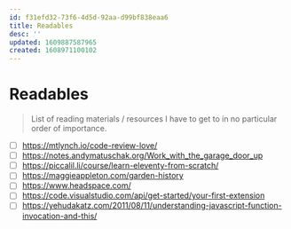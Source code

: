 ```yaml
---
id: f31efd32-73f6-4d5d-92aa-d99bf838eaa6
title: Readables
desc: ''
updated: 1609887587965
created: 1608971100102
---
```


# Readables

> List of reading materials / resources I have to get to in no particular order of importance.

- [ ] https://mtlynch.io/code-review-love/
- [ ] https://notes.andymatuschak.org/Work_with_the_garage_door_up
- [ ] https://piccalil.li/course/learn-eleventy-from-scratch/
- [ ] https://maggieappleton.com/garden-history
- [ ] https://www.headspace.com/
- [ ] https://code.visualstudio.com/api/get-started/your-first-extension
- [ ] https://yehudakatz.com/2011/08/11/understanding-javascript-function-invocation-and-this/